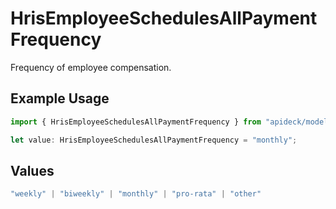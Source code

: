 # HrisEmployeeSchedulesAllPaymentFrequency

Frequency of employee compensation.

## Example Usage

```typescript
import { HrisEmployeeSchedulesAllPaymentFrequency } from "apideck/models/operations";

let value: HrisEmployeeSchedulesAllPaymentFrequency = "monthly";
```

## Values

```typescript
"weekly" | "biweekly" | "monthly" | "pro-rata" | "other"
```